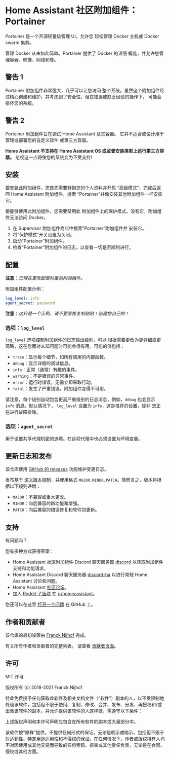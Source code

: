# Home Assistant 社区附加组件：Portainer

Portainer 是一个开源轻量级管理 UI，允许您
轻松管理 Docker 主机或 Docker swarm 集群。

管理 Docker 从未如此简单。Portainer 提供了 Docker 的详细
概览，并允许您管理容器、映像、网络和卷。

## 警告 1

Portainer 附加组件非常强大，几乎可以让您访问
整个系统。虽然这个附加组件经过精心创建和维护，并考虑到了安全性，但在错误或缺乏经验的操作下，
可能会损坏您的系统。

## 警告 2

Portainer 附加组件旨在调试 Home Assistant 及其容器。
它并不适合或设计用于管理或部署您的自定义软件
或第三方容器。

**Home Assistant 不支持在 Home Assistant OS 或监督安装类型上运行第三方容器。**
忽视这一点将使您的系统变为不受支持!

## 安装

要安装此附加组件，您首先需要转到您的个人资料并开启
“高级模式”，完成后返回 Home Assistant 附加组件，搜索
“Portainer”并像安装其他附加组件一样安装它。

要能够使用此附加组件，您需要禁用此
附加组件上的保护模式。没有它，附加组件无法访问 Docker。

1. 在 Supervisor 附加组件商店中搜索“Portainer”附加组件并
   安装它。
1. 将“保护模式”开关设置为关闭。
1. 启动“Portainer”附加组件。
1. 检查“Portainer”附加组件的日志，以查看一切是否顺利进行。

## 配置

**注意**：_记得在更改配置时重启附加组件。_

附加组件配置示例：

```yaml
log_level: info
agent_secret: password
```

**注意**：_这只是一个示例，请不要直接复制粘贴！创建您自己的！_

### 选项：`log_level`

`log_level` 选项控制附加组件的日志输出级别，可以
根据需要更改为更详细或更简略，这在您面对未知问题时可能会很有用。可能的值包括：

- `trace`：显示每个细节，如所有调用的内部函数。
- `debug`：显示详细的调试信息。
- `info`：正常（通常）有趣的事件。
- `warning`：不是错误的异常事件。
- `error`：运行时错误，无需立即采取行动。
- `fatal`：发生了严重错误，附加组件变得不可用。

请注意，每个级别自动包含更高严重级别的日志消息，例如，`debug` 也会显示 `info` 消息。默认情况下，
`log_level` 设置为 `info`，这是推荐的设置，除非
您正在进行故障排除。

### 选项：`agent_secret`

用于设置共享代理机密的选项。在远程代理中也必须设置为环境变量。

## 更新日志和发布

该仓库使用 [GitHub 的 releases][releases]
功能维护变更日志。

发布基于 [语义版本控制][semver]，并使用格式
`MAJOR.MINOR.PATCH`。简而言之，版本将根据以下规则递增：

- `MAJOR`：不兼容或重大更改。
- `MINOR`：向后兼容的新功能和增强。
- `PATCH`：向后兼容的错误修复和软件包更新。

## 支持

有问题吗？

您有多种方式获得答案：

- Home Assistant 社区附加组件 Discord 聊天服务器 [discord] 以获取附加组件支持和功能请求。
- Home Assistant Discord 聊天服务器 [discord-ha] 以进行常规 Home Assistant 讨论和问题。
- Home Assistant [社区论坛][forum]。
- 加入 [Reddit 子版块][reddit] 在 [/r/homeassistant][reddit]。

您还可以在这里 [打开一个问题][issue] 在 GitHub 上。

## 作者和贡献者

该仓库的最初设置由 [Franck Nijhof][frenck] 完成。

有关所有作者和贡献者的完整列表，
请查看 [贡献者页面][contributors]。

## 许可

MIT 许可

版权所有 (c) 2018-2021 Franck Nijhof

特此免费授予任何获取此软件及相关文档文件（“软件”）副本的人，以不受限制地处理该软件，包括但不限于使用、复制、修改、合并、发布、分发、再授权和/或出售该软件的副本，并允许提供该软件的人这样做，需遵守以下条件：

上述版权声明和本许可声明应包含在所有软件的副本或大量部分中。

该软件按“原样”提供，不提供任何形式的保证，无论是明示或暗示，包括但不限于对适销性、特定用途适用性和不侵权的保证。在任何情况下，作者或版权持有人均不对因使用或其他交易而导致的任何索赔、损害或其他责任负责，无论是在合同、侵权或其他方面。

[contributors]: https://github.com/hassio-addons/addon-portainer/graphs/contributors
[discord-ha]: https://discord.gg/c5DvZ4e
[discord]: https://discord.me/hassioaddons
[forum]: https://community.home-assistant.io/t/home-assistant-community-add-on-portainer/68836?u=frenck
[frenck]: https://github.com/frenck
[issue]: https://github.com/hassio-addons/addon-portainer/issues
[reddit]: https://reddit.com/r/homeassistant
[releases]: https://github.com/hassio-addons/addon-portainer/releases
[semver]: http://semver.org/spec/v2.0.0.htm